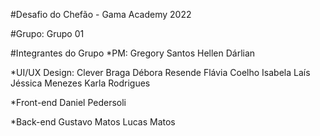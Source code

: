#Desafio do Chefão - Gama Academy 2022

#Grupo: Grupo 01

#Integrantes do Grupo
*PM:
Gregory Santos
Hellen Dárlian

*UI/UX Design:
Clever Braga
Débora Resende
Flávia Coelho
Isabela Laís
Jéssica Menezes
Karla Rodrigues

*Front-end
Daniel Pedersoli

*Back-end
Gustavo Matos
Lucas Matos